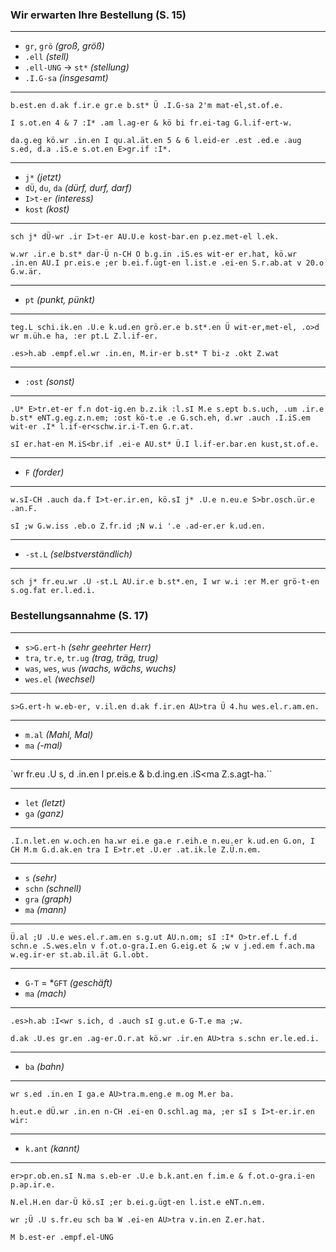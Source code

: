 ### Wir erwarten Ihre Bestellung (S. 15)

___

* `gr`, `grö` *(groß, größ)*
* `.ell` *(stell)*
 * `.ell-UNG` → `st*` *(stellung)*
* `.I.G-sa` *(insgesamt)*

___

`b.est.en d.ak f.ir.e gr.e b.st* Ü .I.G-sa 2'm mat-el,st.of.e.`

`I s.ot.en 4 & 7 :I* .am l.ag-er & kö bi fr.ei-tag G.l.if-ert-w.`

`da.g.eg kö.wr .in.en I qu.al.ät.en 5 & 6 l.eid-er .est .ed.e .aug s.ed, d.a .iS.e s.ot.en E>gr.if :I*.`

___

* `j*` *(jetzt)*
* `dÜ`, `du`, `da` *(dürf, durf, darf)*
* `I>t-er` *(interess)*
* `kost` *(kost)*

___

`sch j* dÜ-wr .ir I>t-er AU.U.e kost-bar.en p.ez.met-el l.ek.`

`w.wr .ir.e b.st* dar-Ü n-CH O b.g.in .iS.es wit-er er.hat, kö.wr .in.en AU.I pr.eis.e ;er b.ei.f.ügt-en l.ist.e .ei-en S.r.ab.at v 20.o G.w.är.`

___

* `pt` *(punkt, pünkt)*

___


`teg.L schi.ik.en .U.e k.ud.en grö.er.e b.st*.en Ü wit-er,met-el, .o>d wr m.üh.e ha, :er pt.L Z.l.if-er.`

`.es>h.ab .empf.el.wr .in.en, M.ir-er b.st* T bi-z .okt Z.wat`

___

* `:ost` *(sonst)*

___

`.U* E>tr.et-er f.n dot-ig.en b.z.ik :l.sI M.e s.ept b.s.uch, .um .ir.e b.st* eNT.g.eg.z.n.em; :ost kö-t.e .e G.sch.eh, d.wr .auch .I.iS.em wit-er .I* l.if-er<schw.ir.i-T.en G.r.at.`

`sI er.hat-en M.iS<br.if .ei-e AU.st* Ü.I l.if-er.bar.en kust,st.of.e.`

___

* `F` *(forder)*

___


`w.sI-CH .auch da.f I>t-er.ir.en, kö.sI j* .U.e n.eu.e S>br.osch.ür.e .an.F.`

`sI ;w G.w.iss .eb.o Z.fr.id ;N w.i '.e .ad-er.er k.ud.en.`

___

* `-st.L` *(selbstverständlich)*

___

`sch j* fr.eu.wr .U -st.L AU.ir.e b.st*.en, I wr w.i :er M.er grö-t-en s.og.fat er.l.ed.i.`


### Bestellungsannahme (S. 17)

___

* `s>G.ert-h` *(sehr geehrter Herr)*
* `tra`, `tr.e`, `tr.ug` *(trag, träg, trug)*
* `was`, `wes`, `wus` *(wachs, wächs, wuchs)*
 * `wes.el` *(wechsel)*

___

`s>G.ert-h w.eb-er, v.il.en d.ak f.ir.en AU>tra Ü 4.hu wes.el.r.am.en.`

___

* `m.al` *(Mahl, Mal)*
 * `ma` *(-mal)*

___

`wr fr.eu .U s, d .in.en I pr.eis.e & b.d.ing.en .iS<ma Z.s.agt-ha.``

___

* `let` *(letzt)*
* `ga` *(ganz)*

___

`.I.n.let.en w.och.en ha.wr ei.e ga.e r.eih.e n.eu.er k.ud.en G.on, I CH M.m G.d.ak.en tra I E>tr.et .U.er .at.ik.le Z.Ü.n.em.`

___

* `s` *(sehr)*
* `schn` *(schnell)*
* `gra` *(graph)*
* `ma` *(mann)*
___

`Ü.al ;U .U.e wes.el.r.am.en s.g.ut AU.n.om; sI :I* O>tr.ef.L f.d schn.e .S.wes.eln v f.ot.o-gra.I.en G.eig.et & ;w v j.ed.em f.ach.ma w.eg.ir-er st.ab.il.ät G.l.obt.`

___

* `G-T` = *`GFT` *(geschäft)*
* `ma` *(mach)*
___

`.es>h.ab :I<wr s.ich, d .auch sI g.ut.e G-T.e ma ;w.`

`d.ak .U.es gr.en .ag-er.O.r.at kö.wr .ir.en AU>tra s.schn er.le.ed.i.`
___

* `ba` *(bahn)*
___

`wr s.ed .in.en I ga.e AU>tra.m.eng.e m.og M.er ba.`

`h.eut.e dÜ.wr .in.en n-CH .ei-en O.schl.ag ma, ;er sI s I>t-er.ir.en wir:`
___


* `k.ant` *(kannt)*

___

`er>pr.ob.en.sI N.ma s.eb-er .U.e b.k.ant.en f.im.e & f.ot.o-gra.i-en p.ap.ir.e.`

`N.el.H.en dar-Ü kö.sI ;er b.ei.g.ügt-en l.ist.e eNT.n.em.`

`wr ;Ü .U s.fr.eu sch ba W .ei-en AU>tra v.in.en Z.er.hat.`

`M b.est-er .empf.el-UNG`



